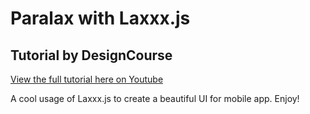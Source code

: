 # Paralax with Laxxx.js

## Tutorial by DesignCourse

[View the full tutorial here on Youtube](https://www.youtube.com/watch?v=P5zGTEGPpu4&t=1073s "DesignCourse")

A cool usage of Laxxx.js to create a beautiful UI for mobile app. Enjoy!
